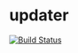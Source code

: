 updater
=======

[![Build Status](https://travis-ci.org/owncloud/updater.svg?branch=master)](https://travis-ci.org/owncloud/updater)
